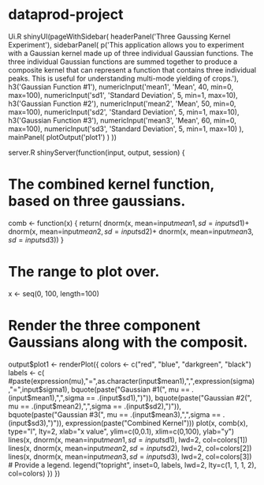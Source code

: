 dataprod-project
================

Ui.R
shinyUI(pageWithSidebar(
  headerPanel('Three Gaussing Kernel Experiment'),
  sidebarPanel(
    p('This application allows you to experiment with a Gaussian kernel made up of three individual Gaussian functions. 
      The three individual Gaussian functions are summed together to produce a composite kernel that can represent a 
      function that contains three individual peaks. This is useful for understanding multi-mode yielding of crops.'),
    h3('Gaussian Function #1'),
    numericInput('mean1', 'Mean', 40, min=0, max=100),
    numericInput('sd1', 'Standard Deviation', 5, min=1, max=10),
    h3('Gaussian Function #2'),
    numericInput('mean2', 'Mean', 50, min=0, max=100),
    numericInput('sd2', 'Standard Deviation', 5, min=1, max=10),
    h3('Gaussian Function #3'),
    numericInput('mean3', 'Mean', 60, min=0, max=100),
    numericInput('sd3', 'Standard Deviation', 5, min=1, max=10)
  ),
  mainPanel(
    plotOutput('plot1')
  )
))

server.R
shinyServer(function(input, output, session) {
  # The combined kernel function, based on three gaussians.
  comb <- function(x) {
    return(
      dnorm(x, mean=input$mean1, sd=input$sd1)+
        dnorm(x, mean=input$mean2, sd=input$sd2)+
        dnorm(x, mean=input$mean3, sd=input$sd3))
  }
  # The range to plot over.
  x <- seq(0, 100, length=100)
  # Render the three component Gaussians along with the composit.
  output$plot1 <- renderPlot({
    colors <- c("red", "blue", "darkgreen", "black")
    labels <- c(
      #paste(expression(mu),"=",as.character(input$mean1),",",expression(sigma),"=",input$sigma1),
      bquote(paste("Gaussian #1(", mu == .(input$mean1),",",sigma == .(input$sd1),")")),
      bquote(paste("Gaussian #2(", mu == .(input$mean2),",",sigma == .(input$sd2),")")),
      bquote(paste("Gaussian #3(", mu == .(input$mean3),",",sigma == .(input$sd3),")")),
      expression(paste("Combined Kernel")))
    plot(x, comb(x), type="l", lty=2, xlab="x value", ylim=c(0,0.1), xlim=c(0,100),
         ylab="y")
    lines(x, dnorm(x, mean=input$mean1, sd=input$sd1), lwd=2, col=colors[1])
    lines(x, dnorm(x, mean=input$mean2, sd=input$sd2), lwd=2, col=colors[2])
    lines(x, dnorm(x, mean=input$mean3, sd=input$sd3), lwd=2, col=colors[3])
    # Provide a legend.
    legend("topright", inset=0, 
           labels, lwd=2, lty=c(1, 1, 1, 2), col=colors)
  })
})
